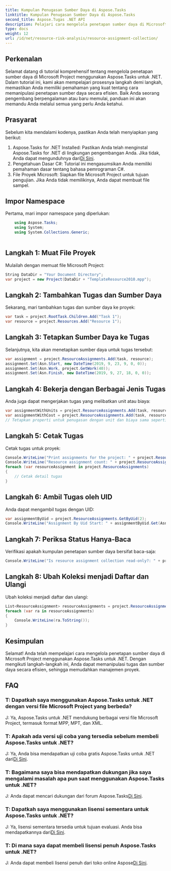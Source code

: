 ```yaml
---
title: Kumpulan Penugasan Sumber Daya di Aspose.Tasks
linktitle: Kumpulan Penugasan Sumber Daya di Aspose.Tasks
second_title: Aspose.Tugas .NET API
description: Pelajari cara mengelola penetapan sumber daya di Microsoft Project menggunakan Aspose.Tasks untuk .NET. Tutorial langkah demi langkah dengan contoh kode.
type: docs
weight: 12
url: /id/net/resource-risk-analysis/resource-assignment-collection/
---
```

## Perkenalan
Selamat datang di tutorial komprehensif tentang mengelola penetapan sumber daya di Microsoft Project menggunakan Aspose.Tasks untuk .NET. Dalam tutorial ini, kami akan mempelajari prosesnya langkah demi langkah, memastikan Anda memiliki pemahaman yang kuat tentang cara memanipulasi penetapan sumber daya secara efisien. Baik Anda seorang pengembang berpengalaman atau baru memulai, panduan ini akan memandu Anda melalui semua yang perlu Anda ketahui.
## Prasyarat
Sebelum kita mendalami kodenya, pastikan Anda telah menyiapkan yang berikut:
1. Aspose.Tasks for .NET Installed: Pastikan Anda telah menginstal Aspose.Tasks for .NET di lingkungan pengembangan Anda. Jika tidak, Anda dapat mengunduhnya dari[Di Sini](https://releases.aspose.com/tasks/net/).
2. Pengetahuan Dasar C#: Tutorial ini mengasumsikan Anda memiliki pemahaman dasar tentang bahasa pemrograman C#.
3. File Proyek Microsoft: Siapkan file Microsoft Project untuk tujuan pengujian. Jika Anda tidak memilikinya, Anda dapat membuat file sampel.

## Impor Namespace
Pertama, mari impor namespace yang diperlukan:
```csharp
    using Aspose.Tasks;
    using System;
    using System.Collections.Generic;
    
```
## Langkah 1: Muat File Proyek
Mulailah dengan memuat file Microsoft Project:
```csharp
String DataDir = "Your Document Directory";
var project = new Project(DataDir + "TemplateResource2010.mpp");
```
## Langkah 2: Tambahkan Tugas dan Sumber Daya
Sekarang, mari tambahkan tugas dan sumber daya ke proyek:
```csharp
var task = project.RootTask.Children.Add("Task 1");
var resource = project.Resources.Add("Resource 1");
```
## Langkah 3: Tetapkan Sumber Daya ke Tugas
Selanjutnya, kita akan menetapkan sumber daya untuk tugas tersebut:
```csharp
var assignment = project.ResourceAssignments.Add(task, resource);
assignment.Set(Asn.Start, new DateTime(2019, 9, 23, 9, 0, 0));
assignment.Set(Asn.Work, project.GetWork(40));
assignment.Set(Asn.Finish, new DateTime(2019, 9, 27, 18, 0, 0));
```
## Langkah 4: Bekerja dengan Berbagai Jenis Tugas
Anda juga dapat mengerjakan tugas yang melibatkan unit atau biaya:
```csharp
var assignmentWithUnits = project.ResourceAssignments.Add(task, resource, 1d);
var assignmentWithCost = project.ResourceAssignments.Add(task, resource);
// Tetapkan properti untuk penugasan dengan unit dan biaya sama seperti yang ditunjukkan pada Langkah 3
```
## Langkah 5: Cetak Tugas
Cetak tugas untuk proyek:
```csharp
Console.WriteLine("Print assignments for the project: " + project.ResourceAssignments.ParentProject.Get(Prj.Name));
Console.WriteLine("Resource assignment count: " + project.ResourceAssignments.Count);
foreach (var resourceAssignment in project.ResourceAssignments)
{
    // Cetak detail tugas
}
```
## Langkah 6: Ambil Tugas oleh UID
Anda dapat mengambil tugas dengan UID:
```csharp
var assignmentByUid = project.ResourceAssignments.GetByUid(2);
Console.WriteLine("Assignment By Uid Start: " + assignmentByUid.Get(Asn.Start));
```
## Langkah 7: Periksa Status Hanya-Baca
Verifikasi apakah kumpulan penetapan sumber daya bersifat baca-saja:
```csharp
Console.WriteLine("Is resource assignment collection read-only?: " + project.ResourceAssignments.IsReadOnly);
```
## Langkah 8: Ubah Koleksi menjadi Daftar dan Ulangi
Ubah koleksi menjadi daftar dan ulangi:
```csharp
List<ResourceAssignment> resourceAssignments = project.ResourceAssignments.ToList();
foreach (var ra in resourceAssignments)
{
    Console.WriteLine(ra.ToString());
}
```

## Kesimpulan
Selamat! Anda telah mempelajari cara mengelola penetapan sumber daya di Microsoft Project menggunakan Aspose.Tasks untuk .NET. Dengan mengikuti langkah-langkah ini, Anda dapat memanipulasi tugas dan sumber daya secara efisien, sehingga memudahkan manajemen proyek.
## FAQ
### T: Dapatkah saya menggunakan Aspose.Tasks untuk .NET dengan versi file Microsoft Project yang berbeda?
J: Ya, Aspose.Tasks untuk .NET mendukung berbagai versi file Microsoft Project, termasuk format MPP, MPT, dan XML.
### T: Apakah ada versi uji coba yang tersedia sebelum membeli Aspose.Tasks untuk .NET?
 J: Ya, Anda bisa mendapatkan uji coba gratis Aspose.Tasks untuk .NET dari[Di Sini](https://releases.aspose.com/).
### T: Bagaimana saya bisa mendapatkan dukungan jika saya mengalami masalah apa pun saat menggunakan Aspose.Tasks untuk .NET?
 J: Anda dapat mencari dukungan dari forum Aspose.Tasks[Di Sini](https://forum.aspose.com/c/tasks/15).
### T: Dapatkah saya menggunakan lisensi sementara untuk Aspose.Tasks untuk .NET?
 J: Ya, lisensi sementara tersedia untuk tujuan evaluasi. Anda bisa mendapatkannya dari[Di Sini](https://purchase.aspose.com/temporary-license/).
### T: Di mana saya dapat membeli lisensi penuh Aspose.Tasks untuk .NET?
 J: Anda dapat membeli lisensi penuh dari toko online Aspose[Di Sini](https://purchase.aspose.com/buy).